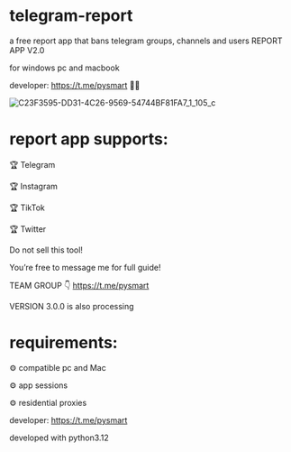 # telegram-report
a free report app that bans telegram groups, channels and users
REPORT APP V2.0

for windows pc and macbook  

developer: https://t.me/pysmart 👨‍💻

![C23F3595-DD31-4C26-9569-54744BF81FA7_1_105_c](https://github.com/tgmachinery/telegram-banner/assets/172055629/61ab857c-c848-46ed-948c-ce3131ac1b75)

# report app supports:

🏆 Telegram

🏆 Instagram 

🏆 TikTok 

🏆 Twitter 

Do not sell this tool!

You’re free to message me for full guide! 

TEAM GROUP 👇
https://t.me/pysmart

VERSION 3.0.0 is also processing


# requirements:

⚙️ compatible pc and Mac

⚙️ app sessions 

⚙️ residential proxies

developer: https://t.me/pysmart

developed with python3.12
